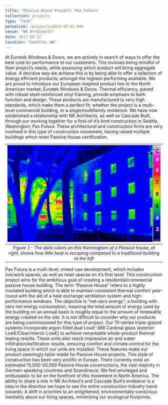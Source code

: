 ```yaml
---
title: "Passive House Project: Pax Futura"
collection: projects
type: "Talk"
permalink: /projects/2014-02-01-PAX
venue: "NK Architects"
date: 2017-09-22
location: "Seattle, WA"
---
```



At Eurotek Windows & Doors, we are actively in search of ways to offer the best cost-to-performance to our customers. This involves being mindful of their project’s needs, while assessing which product will bring aggregate value. A decisive way we achieve this is by being able to offer a selection of energy efficient products; amongst the highest-performing available.
We are proud to introduce our European-inspired product line to the North American market; Eurotek Windows & Doors. Thermal efficiency, paired with robust steel-reinforced vinyl framing, provide emphasis to both function and design. These products are manufactured to very high standards, which make them a perfect fit; whether the project is a multi-level commercial building, or a single/multifamily residence.
We have now established a relationship with NK Architects, as well as Cascade Built, through our working together for a first-of-it’s kind construction in Seattle, Washington; Pax Futura. These architectural and construction firms are very involved in this type of construction movement, having raised multiple buildings which meet Passive House certification.


|![passivehouse](/images/passivehouse.png)|
|:--:|
|*Figure 1- The dark colors on this thermogram of a Passive house, at right, shows how little heat is escaping compared to a traditional building to the left*|

Pax Futura is a multi-level, mixed-use development, which includes live/work spaces, as well as retail spaces on it’s first level. This construction project aims for the ambitious goal of creating a residential/commercial passive house building. The term “Passive House” refers to a highly insulated building which is able to maintain consistent thermal comfort year-round with the aid of a heat exchange ventilation system and high-performance windows. The objective is “net-zero energy”; a building with zero net energy consumption, meaning the total amount of energy used by the building on an annual basis is roughly equal to the amount of renewable energy created on the site.
	It is not difficult to consider why our products are being commissioned for this type of project. Our 70-series triple-glazed systems incorporate argon-filled dual LowE-366 Cardinal glass (exterior LowE/Clear/interior LowE) to achieve remarkable whole-product thermal testing results. These units also reach impressive air and water infiltration/exfiltration results, ensuring comfort and climate-control for the living space in which our units are installed. These features make our product seemingly tailor-made for Passive House projects.
This style of construction has been very prolific in Europe. There currently exist an estimated 15,000-20,000 Passive House constructions, the vast majority in German-speaking countries and Scandinavia. We feel privileged and enthusiastic to be on the forefront of this movement in North America. The ability to share a role in NK Architect’s and Cascade Built’s endeavor is a step in the direction we hope to see the entire construction industry trend towards; A shift in priorities to an enlightened, environmentally-conscious mentality about our living spaces, minimizing our ecological footprints.
